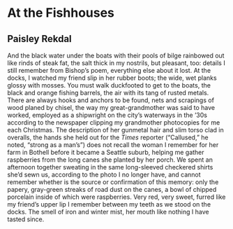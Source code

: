 # At the Fishhouses
## Paisley Rekdal
And the black water under the boats with their pools
of bilge rainbowed out like rinds
of steak fat, the salt thick
in my nostrils, but pleasant, too: details
I still remember from Bishop’s poem, everything
else about it lost. At the docks,
I watched my friend slip
in her rubber boots; the wide, wet planks
glossy with mosses. You must walk
duckfooted to get to the boats, the black and orange
fishing barrels, the air with its tang
of rusted metals. There are always hooks
and anchors to be found, nets and scrapings
of wood planed by chisel, the way
my great-grandmother was said
to have worked, employed as a shipwright
on the city’s waterways in the ’30s according
to the newspaper clipping my grandmother
photocopies for me each Christmas.
The description of her gunmetal hair
and slim torso clad in overalls, the hands
she held out for the _Times_ reporter
(“Callused,” he noted, “strong as a man’s”)
does not recall the woman
I remember for her farm in Bothell
before it became a Seattle suburb, helping me gather
raspberries from the long canes
she planted by her porch. We spent an afternoon
together sweating in the same long-sleeved
checkered shirts she’d sewn us, according
to the photo I no longer have, and cannot remember
whether is the source or confirmation
of this memory: only the papery, gray-green
streaks of road dust on the canes, a bowl
of chipped porcelain inside of which
were raspberries. Very red, very sweet, furred
like my friend’s upper lip I remember
between my teeth as we stood
on the docks. The smell
of iron and winter mist, her mouth
like nothing I have tasted since.